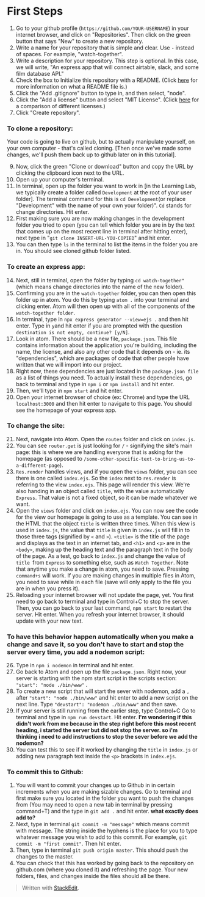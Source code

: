
# First Steps

1. Go to your github profile (``https://github.com/YOUR-USERNAME``) in your internet browser, and click on "Repositories". Then click on the green button that says "New" to create a new repository. 
2. Write a name for your repository that is simple and clear. Use `-` instead of spaces. For example, "watch-together".
3. Write a description for your repository. This step is optional. In this case, we will write, "An express app that will connect airtable, slack, and some film database API."
4. Check the box to Initialize this repository with a README. (Click [here](https://www.makeareadme.com/) for more information on what a README file is.)
5. Click the "Add .gitignore" button to type in, and then select, "node".
6. Click the "Add a license" button and select "MIT License". (Click [here](https://en.wikipedia.org/wiki/Comparison_of_free_and_open-source_software_licences) for a comparison of different licenses.)
7. Click "Create repository".

### To clone a repository: 
Your code is going to live on github, but to actually manipulate yourself, on your own computer - that's called cloning. [Then once we've made some changes, we'll push them back up to github later on in this tutorial].

9. Now, click the green "Clone or download" button and copy the URL by clicking the clipboard icon next to the URL.
10. Open up your computer's terminal.
11. In terminal, open up the folder you want to work in [in the Learning Lab, we typically create a folder called `Development` at the root of your user folder].  The terminal command for this is `cd Development`(or replace "Development" with the name of your own your folder)". `Cd` stands for change directories. Hit enter.
12. First making sure you are now making changes in the development folder you tried to open (you can tell which folder you are in by the text that comes up on the most recent line in terminal after hitting enter), next type in "``git clone INSERT-URL-YOU-COPIED``" and hit enter.
13. You can then type ``ls`` in the terminal to list the items in the folder you are in. You should see cloned github folder listed.

### To create an express app:
14. Next, still in terminal, open the folder by typing `cd watch-together"` (which means change directories into the name of the new folder).
15. Confirming you are in the ``watch-together`` folder, you can then open this folder up in atom. You do this by typing ``atom .`` into your terminal and clicking enter. Atom will then open up with all of the components of the ``watch-together folder``. 
16. In terminal, type in `npx express generator --view=ejs .` and then hit enter. Type in `y`and hit enter if you are prompted with the question `destination is not empty, continue? [y/N]`.
17. Look in atom. There should be a new file, `package.json`. This file contains information about the application you're building, including the name, the license, and also any other code that it depends on - ie. its "dependencies", which are packages of code that other people have written that we will import into our project. 
18. Right now, these dependencies are just located in the `package.json file` as a list of things you need. To actually install these dependencies, go back to terminal and type in `npm i` or `npm install` and hit enter. 
19. Then, we'll type in ``npm start`` and hit enter. 
20. Open your internet browser of choice (ex: Chrome) and type the URL `localhost:3000` and then hit enter to navigate to this page. You should see the homepage of your express app. 
### To change the site:
21. Next, navigate into Atom. Open the ``routes`` folder and click on ``index.js``. 
22. You can see ``router.get`` is just looking for ``/`` - signifying the site's main page: this is where we are handling everyone that is asking for the homepage (as opposed to ``/some-other-specific-text-to-bring-us-to-a-different-page``). 
23. ``Res.render`` handles views, and if you open the ``views`` folder, you can see there is one called ``index.ejs``. So the ``index`` next to ``res.render`` is referring to the view ``index.ejs``. This page will render this view. We're also handing in an object called ``title``, with the value automatically ``Express``. That value is not a fixed object, so it can be made whatever we want.
24. Open the ``views`` folder and click on ``index.ejs``. You can now see the code for the view our homepage is going to use as a template. You can see in the HTML that the object ``title`` is written three times. When this view is used in ``index.js``, the value that ``title`` is given in ``index.js`` will fill in to those three tags (signified by ``<`` and ``>``). ``<title>`` is the title of the page and displays as the text in an internet tab, and ``<h1>`` and ``<p>`` are in the ``<body>``, making up the heading text and the paragraph text in the body of the page. As a test, go back to ``index.js`` and change the value of ``title ``from ``Express`` to something else, such as ``Watch Together``. Note that anytime you make a change in atom, you need to save. Pressing ``command+s`` will work. If you are making changes in multiple files in Atom, you need to save while in each file (save will only apply to the file you are in when you press it).
25. Reloading your internet browser will not update the page, yet. You first need to go back to terminal and type in Control+C to stop the server. Then, you can go back to your last command, ``npm start`` to restart the server. Hit enter. When you refresh your internet browser, it should update with your new text.
### To have this behavior happen automatically when you make a change and save it, so you don't have to start and stop the server every time, you add a nodemon script:
26. Type in ``npm i nodemon`` in terminal and hit enter.
27. Go back to Atom and open up the file ``package.json``.  Right now, your server is starting with the npm start script in the scripts section:  ``"start": "node ./bin/www"`` .
28. To create a new script that will start the sever with nodemon, add a ``,`` after ``"start": "node ./bin/www"`` and hit enter to add a new script on the next line. Type ``"devstart": "nodemon ./bin/www"`` and then save.
29. If your server is still running from the earlier step, type Control+C Go to terminal and type in ``npm run devstart``. Hit enter. 
 **I'm wondering if this didn't work from me because in the step right before this most recent heading, i started the server but did not stop the server. so i'm thinking i need to add instructions to stop the sever before we add the nodemon?**
31. You can test this to see if it worked by changing the ``title`` in ``index.js`` or adding new paragraph text inside the ``<p>`` brackets in ``index.ejs``.
### To commit this to Github:
1. You will want to commit your changes up to Github in in certain increments when you are making sizable changes. Go to terminal and first make sure you located in the folder you want to push the changes from (You may need to open a new tab in terminal by pressing command+T) and the type in ``git add .`` and hit enter. **what exactly does add to?**
2. Next, type in terminal  ``git commit -m "message"`` which means commit with message. The string inside the hyphens is the place for you to type whatever message you wish to add to this commit. For example, ``git commit -m "first commit"``. Then hit enter.
3. Then, type in terminal ``git push origin master``. This should push the changes to the master.
4. You can check that this has worked by going back to the repository on github.com (where you cloned it) and refreshing the page. Your new folders, files, and changes inside the files should all be there.
> Written with [StackEdit](https://stackedit.io/).
<!--stackedit_data:
eyJoaXN0b3J5IjpbMTk0MzQxMDc5MiwtMTQ5MTUyODc2NSwtMT
c3NDE2NzMxMV19
-->